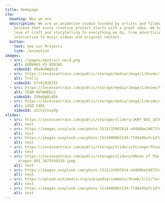 ```yaml
---
title: Homepage
cta:
  heading: Who we are
  description: We are an animation studio founded by artists and filmmakers who
    believe that every creative project starts with a great idea. We bring our
    love of craft and storytelling to everything we do, from advertising and
    interactive to music videos and original content.
  button:
    text: See our Projects
    link: /animation
images:
  - src: /images/abstract-nord.png
    alt: GURKHAS VS NINJAS
    videoId: dQw4w9WgXcQ
  - src: https://incessantrain.com/public/storage/media/image/1/Anime/trolls-min.jpg
    alt: Trolls
    videoId: Sfz9jQ3KI5k
  - src: https://incessantrain.com/public/storage/media/image/1/Anime/hotweels-min.jpg
    alt: TEAM HOTWHEELS
    videoId: Z5NoQg8LdDk
  - src: https://incessantrain.com/public/storage/media/image/1/Anime/cars-animation-min.jpg
    alt: LEGO CARS
    videoId: u5CVsCnxyXg
slides:
  - src: https://incessantrain.com/public/storage/sliders/JKRY_001_1676014385.jpg
    alt: test
  - src: https://images.unsplash.com/photo-1515133997814-e6460be24073?q=80&w=2942&auto=format&fit=crop&ixlib=rb-4.0.3&ixid=M3wxMjA3fDB8MHxwaG90by1wYWdlfHx8fGVufDB8fHx8fA%3D%3D
    alt: test
  - src: https://images.unsplash.com/photo-1514900065139-77d4e95afc1d?q=80&w=2940&auto=format&fit=crop&ixlib=rb-4.0.3&ixid=M3wxMjA3fDB8MHxwaG90by1wYWdlfHx8fGVufDB8fHx8fA%3D%3D
    alt: test
  - src: https://incessantrain.com/public/storage/sliders/StrangerThings_001_1676014364.jpg
    alt: test
  - src: https://incessantrain.com/public/storage/sliders/HOuse of the
      dragon_001_1675936310.jpeg
    alt: test
  - src: https://images.unsplash.com/photo-1515133997814-e6460be24073?q=80&w=2942&auto=format&fit=crop&ixlib=rb-4.0.3&ixid=M3wxMjA3fDB8MHxwaG90by1wYWdlfHx8fGVufDB8fHx8fA%3D%3D
    alt: test
  - src: https://upload.wikimedia.org/wikipedia/commons/thumb/1/11/Test-Logo.svg/783px-Test-Logo.svg.png
    alt: test
  - src: https://images.unsplash.com/photo-1514900065139-77d4e95afc1d?q=80&w=2940&auto=format&fit=crop&ixlib=rb-4.0.3&ixid=M3wxMjA3fDB8MHxwaG90by1wYWdlfHx8fGVufDB8fHx8fA%3D%3D
    alt: test
---
```

